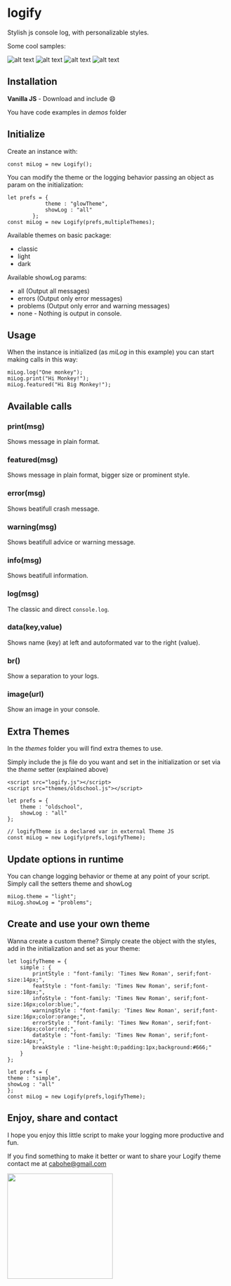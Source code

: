 # logify
Stylish js console log, with personalizable styles.

Some cool samples:

![alt text](http://cabohe.com/logify/assets/themes/classic.png)
![alt text](http://cabohe.com/logify/assets/themes/oldschool.png)
![alt text](http://cabohe.com/logify/assets/themes/light.png)
![alt text](http://cabohe.com/logify/assets/themes/dark.png)

## Installation

**Vanilla JS** - Download and include 😄

You have code examples in *demos* folder

## Initialize

Create an instance with:

`const miLog = new Logify();`

You can modify the theme or the logging behavior passing an object as param on the initialization:

```
let prefs = {
            theme : "glowTheme",
            showLog : "all"
        };
const miLog = new Logify(prefs,multipleThemes);
```
Available themes on basic package:
 - classic
 - light
 - dark

Available showLog params:
 - all (Output all messages)
 - errors (Output only error messages)
 - problems (Output only error and warning messages)
 - none - Nothing is output in console.

## Usage

When the instance is initialized (as *miLog* in this example) you can start making calls in this way:

```
miLog.log("One monkey");
miLog.print("Hi Monkey!");
miLog.featured("Hi Big Monkey!");
```

## Available calls

### print(msg)
Shows message in plain format.

### featured(msg)
Shows message in plain format, bigger size or prominent style.

### error(msg)
Shows beatifull crash message.

### warning(msg)
Shows beatifull advice or warning message.

### info(msg)
Shows beatifull information.

### log(msg)
The classic and direct `console.log`.

### data(key,value)
Shows name (key) at left and autoformated var to the right (value).

### br()
Show a separation to your logs.

### image(url)
Show an image in your console.

## Extra Themes
In the *themes* folder you will find extra themes to use.

Simply include the js file do you want and set in the initialization or set via the *theme* setter (explained above) 

```
<script src="logify.js"></script>
<script src="themes/oldschool.js"></script>

let prefs = {
    theme : "oldschool",
    showLog : "all"
};

// logifyTheme is a declared var in external Theme JS
const miLog = new Logify(prefs,logifyTheme);
```

## Update options in runtime
You can change logging behavior or theme at any point of your script. Simply call the setters theme and showLog

```
miLog.theme = "light";
miLog.showLog = "problems";
```

## Create and use your own theme
Wanna create a custom theme? 
Simply create the object with the styles, add in the initialization and set as your theme:

```
let logifyTheme = {
    simple : {
        printStyle : "font-family: 'Times New Roman', serif;font-size:14px;",
        featStyle : "font-family: 'Times New Roman', serif;font-size:18px;",
        infoStyle : "font-family: 'Times New Roman', serif;font-size:16px;color:blue;",
        warningStyle : "font-family: 'Times New Roman', serif;font-size:16px;color:orange;",
        errorStyle : "font-family: 'Times New Roman', serif;font-size:16px;color:red;",
        dataStyle : "font-family: 'Times New Roman', serif;font-size:14px;",
        breakStyle : "line-height:0;padding:1px;background:#666;"
    }
};

let prefs = {
theme : "simple",
showLog : "all"
};
const miLog = new Logify(prefs,logifyTheme);
```

## Enjoy, share and contact 
I hope you enjoy this little script to make your logging more productive and fun.

If you find something to make it better or want to share your Logify theme contact me at cabohe@gmail.com

[<img src="https://cdn.buymeacoffee.com/buttons/v2/default-blue.png" width="240">](https://www.buymeacoffee.com/cabohe)

